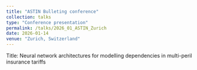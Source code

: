 ```yaml
---
title: "ASTIN Bulleting conference"
collection: talks
type: "Conference presentation"
permalink: /talks/2026_01_ASTIN_Zurich
date: 2026-01-14
venue: "Zurich, Switzerland"
---
```


Title: Neural network architectures for modelling dependencies in multi-peril insurance tariffs